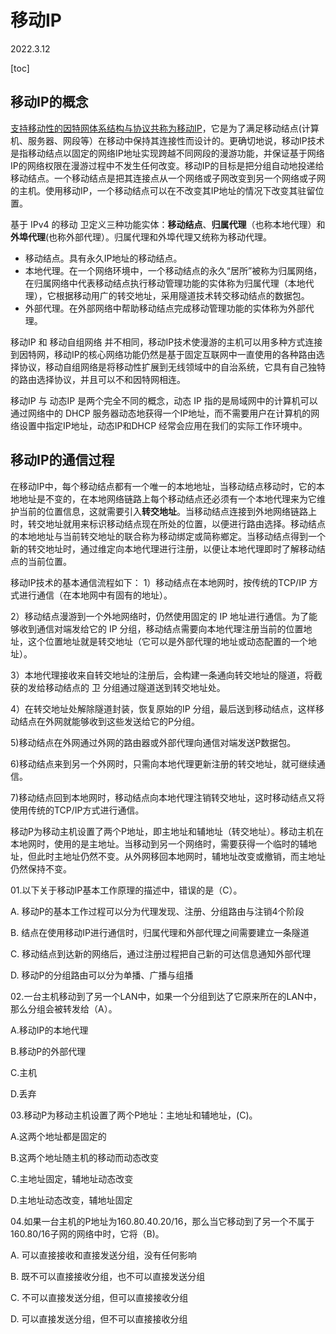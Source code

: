# 移动IP

2022.3.12

[toc]

## 移动IP的概念

<u>支持移动性的因特网体系结构与协议共称为移动IP</u>，它是为了满足移动结点(计算机、服务器、网段等）在移动中保持其连接性而设计的。更确切地说，移动IP技术是指移动结点以固定的网络IP地址实现跨越不同网段的漫游功能，并保证基于网络IP的网络权限在漫游过程中不发生任何改变。移动IP的目标是把分组自动地投递给移动结点。一个移动结点是把其连接点从一个网络或子网改变到另一个网络或子网的主机。使用移动IP，一个移动结点可以在不改变其IP地址的情况下改变其驻留位置。

基于 IPv4 的移动 卫定义三种功能实体：**移动结点**、**归属代理**（也称本地代理）和**外埠代理**(也称外部代理）。归属代理和外埠代理又统称为移动代理。

* 移动结点。具有永久IP地址的移动结点。
* 本地代理。在一个网络环境中，一个移动结点的永久“居所”被称为归属网络，在归属网络中代表移动结点执行移动管理功能的实体称为归属代理（本地代理），它根据移动用广的转交地址，采用隧道技术转交移动结点的数据包。
* 外部代理。在外部网络中帮助移动结点完成移动管理功能的实体称为外部代理。

移动IP 和 移动自组网络 并不相同，移动IP技术使漫游的主机可以用多种方式连接到因特网，移动IP的核心网络功能仍然是基于固定互联网中一直使用的各种路由选择协议，移动自组网络是将移动性扩展到无线领域中的自治系统，它具有自己独特的路由选择协议，并且可以不和因特网相连。

移动IP 与 动态IP 是两个完全不同的概念，动态 IP 指的是局域网中的计算机可以通过网络中的 DHCP 服务器动态地获得一个IP地址，而不需要用户在计算机的网络设置中指定IP地址，动态IP和DHCP 经常会应用在我们的实际工作环境中。

## 移动IP的通信过程

在移动IP中，每个移动结点都有一个唯一的本地地址，当移动结点移动时，它的本地地址是不变的，在本地网络链路上每个移动结点还必须有一个本地代理来为它维护当前的位置信息，这就需要引入**转交地址**。当移动结点连接到外地网络链路上时，转交地址就用来标识移动结点现在所处的位置，以便进行路由选择。移动结点的本地地址与当前转交地址的联合称为移动绑定或简称鄉定。当移动结点得到一个新的转交地址时，通过维定向本地代理进行注册，以便让本地代理即时了解移动结点的当前位置。

移动IP技术的基本通信流程如下：
1）移动结点在本地网时，按传统的TCP/IP 方式进行通信（在本地网中有固有的地址）。

2）移动结点漫游到一个外地网络时，仍然使用固定的 IP 地址进行通信。为了能够收到通信对端发给它的 IP 分组，移动结点需要向本地代理注册当前的位置地址，这个位置地址就是转交地址（它可以是外部代理的地址或动态配置的一个地址）。

3）本地代理接收来自转交地址的注册后，会构建一条通向转交地址的隧道，将截获的发给移动结点的 卫 分组通过隧道送到转交地址处。

4）在转交地址处解除隧道封装，恢复原始的IP 分组，最后送到移动结点，这样移动结点在外网就能够收到这些发送给它的P分组。

5)移动结点在外网通过外网的路由器或外部代理向通信对端发送P数据包。

6)移动结点来到另一个外网时，只需向本地代理更新注册的转交地址，就可继续通信。

7)移动结点回到本地网时，移动结点向本地代理注销转交地址，这时移动结点又将使用传统的TCP/IP方式进行通信。

移动P为移动主机设置了两个P地址，即主地址和辅地址（转交地址）。移动主机在本地网时，使用的是主地址。当移动到另一个网络时，需要获得一个临时的辅地址，但此时主地址仍然不变。从外网移回本地网时，辅地址改变或撤销，而主地址仍然保持不变。

01.以下关于移动IP基本工作原理的描述中，错误的是（C）。

A. 移动P的基本工作过程可以分为代理发现、注册、分组路由与注销4个阶段

B. 结点在使用移动IP进行通信时，归属代理和外部代理之间需要建立一条隧道

C. 移动结点到达新的网络后，通过注册过程把自己新的可达信息通知外部代理

D. 移动P的分组路由可以分为单播、广播与组播

02.一台主机移动到了另一个LAN中，如果一个分组到达了它原来所在的LAN中，那么分组会被转发给（A）。

A.移动IP的本地代理

B.移动P的外部代理

C.主机

D.丢弃

03.移动P为移动主机设置了两个P地址：主地址和辅地址，(C)。

A.这两个地址都是固定的

B.这两个地址随主机的移动而动态改变

C.主地址固定，辅地址动态改变

D.主地址动态改变，辅地址固定

04.如果一台主机的P地址为160.80.40.20/16，那么当它移动到了另一个不属于160.80/16子网的网络中时，它将（B)。

A. 可以直接接收和直接发送分组，没有任何影响

B. 既不可以直接接收分组，也不可以直接发送分组

C. 不可以直接发送分组，但可以直接接收分组

D. 可以直接发送分组，但不可以直接接收分组